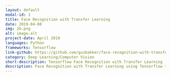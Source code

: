 ```yaml
---
layout: default
modal-id: 1
title: Face Recognition with Transfer Learning
date: 2019-04-08
img: 2b.png
alt: image-alt
project-date: April 2019
languages: Python
frameworks: Tensorflow
link-github: https://github.com/gusbakker/face-recognition-with-transfer-learning
category: Deep Learning/Computer Vision
short-description: Tensorflow Face Recognition with Transfer Learning
description: Face Recognition with Transfer Learning using Tensorflow to distinguish 2 different faces.
---
```

